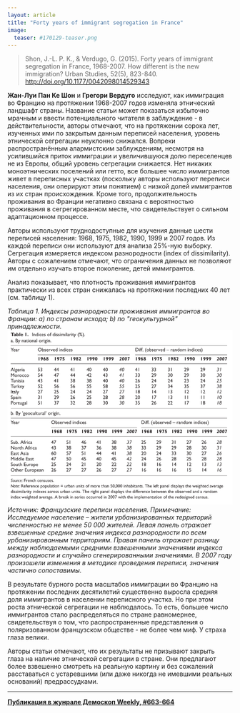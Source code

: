 ```yaml
---
layout: article
title: "Forty years of immigrant segregation in France"
image:
  teaser: #170129-teaser.png
---
```


> Shon, J.-L. P. K., & Verdugo, G. (2015). Forty years of immigrant segregation in France, 1968-2007. How different is the new immigration? Urban Studies, 52(5), 823-840. http://doi.org/10.1177/0042098014529343

**Жан-Луи Пан Ке Шон** и **Грегори Вердуго** исследуют, как иммиграция во Францию на протяжении 1968-2007 годов изменяла этнический ландшафт страны. Название статьи может показаться избыточно мрачным и ввести потенциального читателя в заблуждение - в действительности, авторы отмечают, что на протяжении сорока лет, изученных ими по закрытым данным переписей населения, уровень этнической сегрегации неуклонно снижался. Вопреки распространённым алармистским заблуждениям, несмотря на усилившийся приток иммиграции и увеличившуюся долю переселенцев не из Европы, общий уровень сегрегации снижается. Нет никаких моноэтнических поселений или гетто, все большее число иммигрантов живет в переписных участках (поскольку авторы используют переписи населения, они оперируют этим понятием) с низкой долей иммигрантов из их стран происхождения. Кроме того, продолжительность проживания во Франции негативно связана с вероятностью проживания в сегрегированном месте, что свидетельствует о сильном адаптационном процессе.

Авторы используют труднодоступные для изучения данные шести переписей населения: 1968, 1975, 1982, 1990, 1999 и 2007 годов. Из каждой переписи они используют для анализа 25%-ную выборку. Сегрегация измеряется индексом разнородности (index of dissimilarity). Авторы с сожалением отмечают, что ограничения данных не позволяют им отдельно изучать второе поколение, детей иммигрантов.

Анализ показывает, что плотность проживания иммигрантов практически из всех стран снижалась на протяжении последних 40 лет (см. таблицу 1).

*Таблица 1. Индексы разнородности проживания иммигрантов во Франции: а) по странам исхода; b) по "геокультурной" принадлежности.*
![tab1](/images/2015/663-tab-01.png)
*Источник: Французские переписи населения. Примечание: Исследуемое население – жители урбанизированных территорий численностью не менее 50 000 жителей. Левая панель отражает взвешенные средние значения индекса разнородности по всем урбанизированным территориям. Правая панель отражает разницу между наблюдаемыми средними взвешенными  значениями индекса разнородности и случайно сгенерированными значениями. В 2007 году произошели изменения в методике проведения переписи, значения частично сопоставимы.*

В результате бурного роста масштабов иммиграции во Францию на протяжении последних десятилетий существенно выросла средняя доля иммигрантов в населении переписного участка. Но при этом роста этнической сегрегации не наблюдалось. То есть, большее число иммигрантов стало распределяться по стране равномернее, свидетельствуя о том, что распространенные представления о поляризованном французском обществе - не более чем миф. У страха глаза велики.

Авторы статьи отмечают, что их результаты не призывают закрыть глаза на наличие этнической сегрегации в стране. Они предлагают более взвешенно смотреть на реальную картину и без сожалений расставаться с устаревшими (или даже никогда не имевшими реальных оснований) предрассудками.

***
**[Публикация в жунрале Демоскоп Weekly, #663-664](http://demoscope.ru/weekly/2015/0663/digest02.php)**